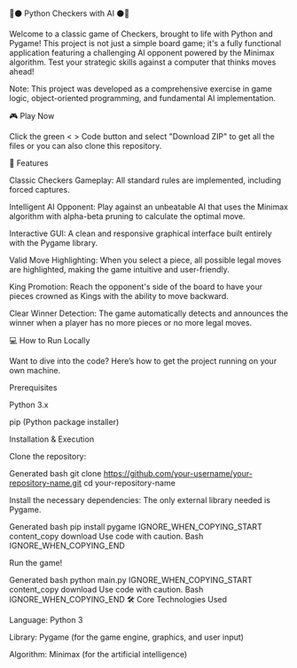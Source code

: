 🔴⚫ Python Checkers with AI ⚫🔴

Welcome to a classic game of Checkers, brought to life with Python and Pygame! This project is not just a simple board game; it's a fully functional application featuring a challenging AI opponent powered by the Minimax algorithm. Test your strategic skills against a computer that thinks moves ahead!

Note: This project was developed as a comprehensive exercise in game logic, object-oriented programming, and fundamental AI implementation.

🎮 Play Now


Click the green < > Code button and select "Download ZIP" to get all the files or  you can also  clone this repository.



🚀 Features

Classic Checkers Gameplay: All standard rules are implemented, including forced captures.

Intelligent AI Opponent: Play against an unbeatable AI that uses the Minimax algorithm with alpha-beta pruning to calculate the optimal move.

Interactive GUI: A clean and responsive graphical interface built entirely with the Pygame library.

Valid Move Highlighting: When you select a piece, all possible legal moves are highlighted, making the game intuitive and user-friendly.

King Promotion: Reach the opponent's side of the board to have your pieces crowned as Kings with the ability to move backward.

Clear Winner Detection: The game automatically detects and announces the winner when a player has no more pieces or no more legal moves.


💻 How to Run Locally

Want to dive into the code? Here’s how to get the project running on your own machine.

Prerequisites

Python 3.x

pip (Python package installer)

Installation & Execution

Clone the repository:

Generated bash
git clone https://github.com/your-username/your-repository-name.git
cd your-repository-name


Install the necessary dependencies:
The only external library needed is Pygame.

Generated bash
pip install pygame
IGNORE_WHEN_COPYING_START
content_copy
download
Use code with caution.
Bash
IGNORE_WHEN_COPYING_END

Run the game!

Generated bash
python main.py
IGNORE_WHEN_COPYING_START
content_copy
download
Use code with caution.
Bash
IGNORE_WHEN_COPYING_END
🛠️ Core Technologies Used

Language: Python 3

Library: Pygame (for the game engine, graphics, and user input)

Algorithm: Minimax (for the artificial intelligence)
